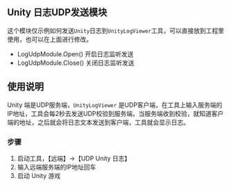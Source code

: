 ## Unity 日志UDP发送模块

这个模块仅示例如何发送`Unity`日志到`UnityLogViewer`工具，可以直接放到工程里使用，也可以在上面进行修改。

- LogUdpModule.Open() 开启日志监听发送
- LogUdpModule.Close() 关闭日志监听发送

## 使用说明
Unity 端是UDP服务端，`UnityLogViewer` 是UDP客户端，在工具上输入服务端的IP地址，工具会每2秒去发送UDP校验到服务端，当服务端收到校验，就知道客户端的地址，之后就会将日志文本发送到客户端，工具就会显示日志。

### 步骤
1. 启动工具，【远端】→【UDP Unity 日志】
1. 输入远端服务端的IP地址回车
1. 启动 Unity 游戏
